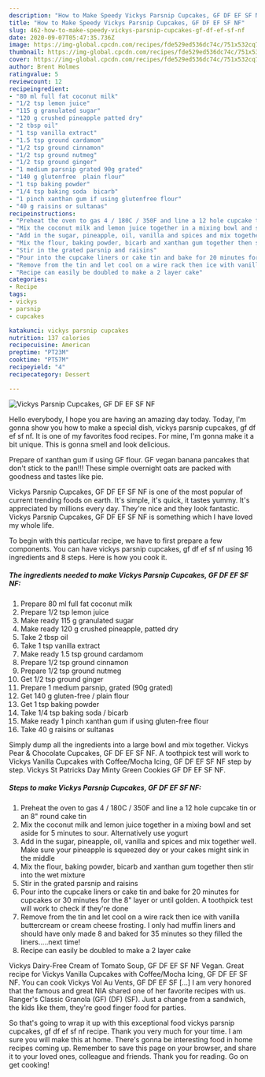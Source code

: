 ```yaml
---
description: "How to Make Speedy Vickys Parsnip Cupcakes, GF DF EF SF NF"
title: "How to Make Speedy Vickys Parsnip Cupcakes, GF DF EF SF NF"
slug: 462-how-to-make-speedy-vickys-parsnip-cupcakes-gf-df-ef-sf-nf
date: 2020-09-07T05:47:35.736Z
image: https://img-global.cpcdn.com/recipes/fde529ed536dc74c/751x532cq70/vickys-parsnip-cupcakes-gf-df-ef-sf-nf-recipe-main-photo.jpg
thumbnail: https://img-global.cpcdn.com/recipes/fde529ed536dc74c/751x532cq70/vickys-parsnip-cupcakes-gf-df-ef-sf-nf-recipe-main-photo.jpg
cover: https://img-global.cpcdn.com/recipes/fde529ed536dc74c/751x532cq70/vickys-parsnip-cupcakes-gf-df-ef-sf-nf-recipe-main-photo.jpg
author: Brent Holmes
ratingvalue: 5
reviewcount: 12
recipeingredient:
- "80 ml full fat coconut milk"
- "1/2 tsp lemon juice"
- "115 g granulated sugar"
- "120 g crushed pineapple patted dry"
- "2 tbsp oil"
- "1 tsp vanilla extract"
- "1.5 tsp ground cardamom"
- "1/2 tsp ground cinnamon"
- "1/2 tsp ground nutmeg"
- "1/2 tsp ground ginger"
- "1 medium parsnip grated 90g grated"
- "140 g glutenfree  plain flour"
- "1 tsp baking powder"
- "1/4 tsp baking soda  bicarb"
- "1 pinch xanthan gum if using glutenfree flour"
- "40 g raisins or sultanas"
recipeinstructions:
- "Preheat the oven to gas 4 / 180C / 350F and line a 12 hole cupcake tin or an 8&#34; round cake tin"
- "Mix the coconut milk and lemon juice together in a mixing bowl and set aside for 5 minutes to sour. Alternatively use yogurt"
- "Add in the sugar, pineapple, oil, vanilla and spices and mix together well. Make sure your pineapple is squeezed dey or your cakes might sink in the middle"
- "Mix the flour, baking powder, bicarb and xanthan gum together then stir into the wet mixture"
- "Stir in the grated parsnip and raisins"
- "Pour into the cupcake liners or cake tin and bake for 20 minutes for cupcakes or 30 minutes for the 8&#34; layer or until golden. A toothpick test will work to check if they&#39;re done"
- "Remove from the tin and let cool on a wire rack then ice with vanilla buttercream or cream cheese frosting. I only had muffin liners and should have only made 8 and baked for 35 minutes so they filled the liners.....next time!"
- "Recipe can easily be doubled to make a 2 layer cake"
categories:
- Recipe
tags:
- vickys
- parsnip
- cupcakes

katakunci: vickys parsnip cupcakes 
nutrition: 137 calories
recipecuisine: American
preptime: "PT23M"
cooktime: "PT57M"
recipeyield: "4"
recipecategory: Dessert

---
```



![Vickys Parsnip Cupcakes, GF DF EF SF NF](https://img-global.cpcdn.com/recipes/fde529ed536dc74c/751x532cq70/vickys-parsnip-cupcakes-gf-df-ef-sf-nf-recipe-main-photo.jpg)

Hello everybody, I hope you are having an amazing day today. Today, I'm gonna show you how to make a special dish, vickys parsnip cupcakes, gf df ef sf nf. It is one of my favorites food recipes. For mine, I'm gonna make it a bit unique. This is gonna smell and look delicious.

Prepare of xanthan gum if using GF flour. GF vegan banana pancakes that don&#39;t stick to the pan!!! These simple overnight oats are packed with goodness and tastes like pie.

Vickys Parsnip Cupcakes, GF DF EF SF NF is one of the most popular of current trending foods on earth. It's simple, it's quick, it tastes yummy. It's appreciated by millions every day. They're nice and they look fantastic. Vickys Parsnip Cupcakes, GF DF EF SF NF is something which I have loved my whole life.


To begin with this particular recipe, we have to first prepare a few components. You can have vickys parsnip cupcakes, gf df ef sf nf using 16 ingredients and 8 steps. Here is how you cook it.

<!--inarticleads1-->

##### The ingredients needed to make Vickys Parsnip Cupcakes, GF DF EF SF NF:

1. Prepare 80 ml full fat coconut milk
1. Prepare 1/2 tsp lemon juice
1. Make ready 115 g granulated sugar
1. Make ready 120 g crushed pineapple, patted dry
1. Take 2 tbsp oil
1. Take 1 tsp vanilla extract
1. Make ready 1.5 tsp ground cardamom
1. Prepare 1/2 tsp ground cinnamon
1. Prepare 1/2 tsp ground nutmeg
1. Get 1/2 tsp ground ginger
1. Prepare 1 medium parsnip, grated (90g grated)
1. Get 140 g gluten-free / plain flour
1. Get 1 tsp baking powder
1. Take 1/4 tsp baking soda / bicarb
1. Make ready 1 pinch xanthan gum if using gluten-free flour
1. Take 40 g raisins or sultanas


Simply dump all the ingredients into a large bowl and mix together. Vickys Pear &amp; Chocolate Cupcakes, GF DF EF SF NF. A toothpick test will work to Vickys Vanilla Cupcakes with Coffee/Mocha Icing, GF DF EF SF NF step by step. Vickys St Patricks Day Minty Green Cookies GF DF EF SF NF. 

<!--inarticleads2-->

##### Steps to make Vickys Parsnip Cupcakes, GF DF EF SF NF:

1. Preheat the oven to gas 4 / 180C / 350F and line a 12 hole cupcake tin or an 8&#34; round cake tin
1. Mix the coconut milk and lemon juice together in a mixing bowl and set aside for 5 minutes to sour. Alternatively use yogurt
1. Add in the sugar, pineapple, oil, vanilla and spices and mix together well. Make sure your pineapple is squeezed dey or your cakes might sink in the middle
1. Mix the flour, baking powder, bicarb and xanthan gum together then stir into the wet mixture
1. Stir in the grated parsnip and raisins
1. Pour into the cupcake liners or cake tin and bake for 20 minutes for cupcakes or 30 minutes for the 8&#34; layer or until golden. A toothpick test will work to check if they&#39;re done
1. Remove from the tin and let cool on a wire rack then ice with vanilla buttercream or cream cheese frosting. I only had muffin liners and should have only made 8 and baked for 35 minutes so they filled the liners.....next time!
1. Recipe can easily be doubled to make a 2 layer cake


Vickys Dairy-Free Cream of Tomato Soup, GF DF EF SF NF Vegan. Great recipe for Vickys Vanilla Cupcakes with Coffee/Mocha Icing, GF DF EF SF NF. You can cook Vickys Vol Au Vents, GF DF EF SF […] I am very honored that the famous and great NIA shared one of her favorite recipes with us. Ranger&#39;s Classic Granola (GF) (DF) (SF). Just a change from a sandwich, the kids like them, they&#39;re good finger food for parties. 

So that's going to wrap it up with this exceptional food vickys parsnip cupcakes, gf df ef sf nf recipe. Thank you very much for your time. I am sure you will make this at home. There's gonna be interesting food in home recipes coming up. Remember to save this page on your browser, and share it to your loved ones, colleague and friends. Thank you for reading. Go on get cooking!
